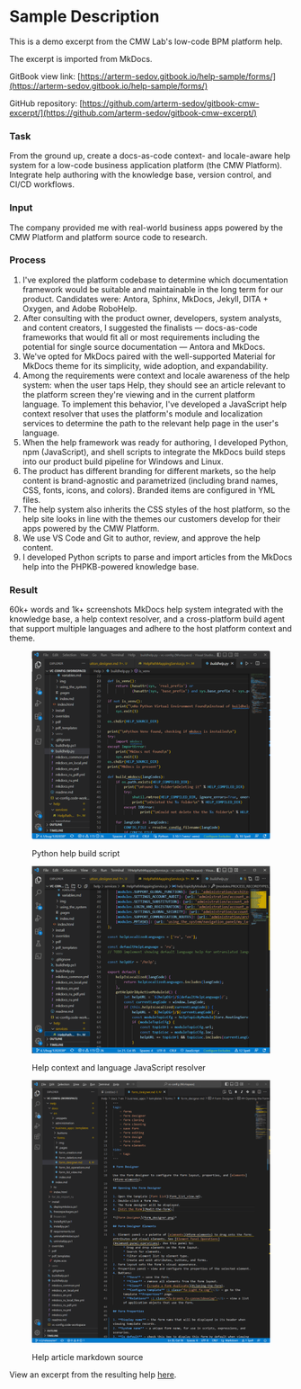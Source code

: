 # Sample Description

This is a demo excerpt from the CMW Lab's low-code BPM platform help.

The excerpt is imported from MkDocs.

GitBook view link: [https://arterm-sedov.gitbook.io/help-sample/forms/](https://arterm-sedov.gitbook.io/help-sample/forms/)

GitHub repository: [https://github.com/arterm-sedov/gitbook-cmw-excerpt/](https://github.com/arterm-sedov/gitbook-cmw-excerpt/)

### Task

From the ground up, create a docs-as-code context- and locale-aware help system for a low-code business application platform (the CMW Platform). Integrate help authoring with the knowledge base, version control, and CI/CD workflows.

### Input

The company provided me with real-world business apps powered by the CMW Platform and platform source code to research.

### Process

1. I've explored the platform codebase to determine which documentation framework would be suitable and maintainable in the long term for our product. Candidates were: Antora, Sphinx, MkDocs, Jekyll, DITA + Oxygen, and Adobe RoboHelp.
2. After consulting with the product owner, developers, system analysts, and content creators, I suggested the finalists — docs-as-code frameworks that would fit all or most requirements including the potential for single source documentation — Antora and MkDocs.
3. We've opted for MkDocs paired with the well-supported Material for MkDocs theme for its simplicity, wide adoption, and expandability.
4. Among the requirements were context and locale awareness of the help system: when the user taps Help, they should see an article relevant to the platform screen they're viewing and in the current platform language. To implement this behavior, I've developed a JavaScript help context resolver that uses the platform's module and localization services to determine the path to the relevant help page in the user's language.
5. When the help framework was ready for authoring, I developed Python, npm (JavaScript), and shell scripts to integrate the MkDocs build steps into our product build pipeline for Windows and Linux.
6. The product has different branding for different markets, so the help content is brand-agnostic and parametrized (including brand names, CSS, fonts, icons, and colors). Branded items are configured in YML files.
7. The help system also inherits the CSS styles of the host platform, so the help site looks in line with the themes our customers develop for their apps powered by the CMW Platform.
8. We use VS Code and Git to author, review, and approve the help content.
9. I developed Python scripts to parse and import articles from the MkDocs help into the PHPKB-powered knowledge base.

### Result

60k+ words and 1k+ screenshots MkDocs help system integrated with the knowledge base, a help context resolver, and a cross-platform build agent that support multiple languages and adhere to the host platform context and theme.

<figure><img src=".gitbook/assets/2023-07-16_17h10_47 (1).png" alt=""><figcaption><p>Python help build script</p></figcaption></figure>

<figure><img src=".gitbook/assets/2023-07-16_17h13_50.png" alt=""><figcaption><p>Help context and language JavaScript resolver</p></figcaption></figure>

<figure><img src=".gitbook/assets/2023-07-16_17h15_03.png" alt=""><figcaption><p>Help article markdown source</p></figcaption></figure>

View an excerpt from the resulting help [here](forms/).&#x20;
